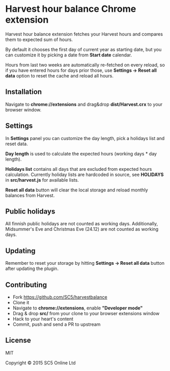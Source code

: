 # Harvest hour balance Chrome extension

Harvest hour balance extension fetches your Harvest hours and compares them to expected sum of hours.

By default it chooses the first day of current year as starting date, but you can customize it by picking a date from **Start date** calendar.

Hours from last two weeks are automatically re-fetched on every reload, so if you have entered hours for days prior those, use **Settings -> Reset all data** option to reset the cache and reload all hours.

## Installation

Navigate to **chrome://extensions** and drag&drop **dist/Harvest.crx** to your browser window.

## Settings

In **Settings** panel you can customize the day length, pick a holidays list and reset data.

**Day length** is used to calculate the expected hours (working days * day length).

**Holidays list** contains all days that are excluded from expected hours calculation. Currently holiday lists are hardcoded in source, see **HOLIDAYS** in **src/harvest.js** for available lists.

**Reset all data** button will clear the local storage and reload monthly balances from Harvest.

## Public holidays

All finnish public holidays are not counted as working days.
Additionally, Midsummer's Eve and Christmas Eve (24.12) are not counted as working days.

## Updating

Remember to reset your storage by hitting **Settings -> Reset all data** button after updating the plugin.

## Contributing

* Fork https://github.com/SC5/harvestbalance
* Clone it
* Navigate to **chrome://extensions**, enable **"Developer mode"**
* Drag & drop **src/** from your clone to your browser extensions window
* Hack to your heart's content
* Commit, push and send a PR to upstream

## License

MIT

Copyright © 2015 SC5 Online Ltd
